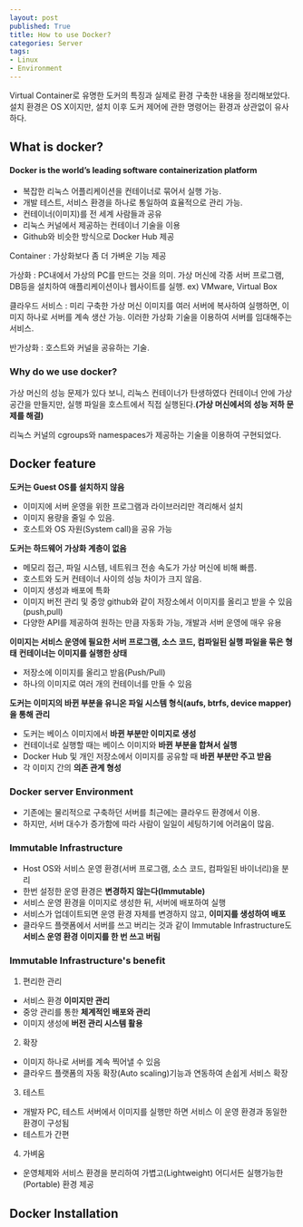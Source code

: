 ```yaml
---
layout: post
published: True
title: How to use Docker?
categories: Server
tags:
- Linux
- Environment
---
```


Virtual Container로 유명한 도커의 특징과 실제로 환경 구축한 내용을 정리해보았다.
설치 환경은 OS X이지만, 설치 이후 도커 제어에 관한 명령어는 환경과 상관없이 유사하다.

## What is docker?  

#### Docker is the world’s leading software containerization platform

- 복잡한 리눅스 어플리케이션을 컨테이너로 묶어서 실행 가능.
- 개발 테스트, 서비스 환경을 하나로 통일하여 효율적으로 관리 가능.
- 컨테이너(이미지)를 전 세계 사람들과 공유
- 리눅스 커널에서 제공하는 컨테이너 기술을 이용
- Github와 비슷한 방식으로 Docker Hub 제공

Container
: 가상화보다 좀 더 가벼운 기능 제공

가상화
: PC내에서 가상의 PC를 만드는 것을 의미.
  가상 머신에 각종 서버 프로그램, DB등을 설치하여 애플리케이션이나 웹사이트를 실행. ex) VMware, Virtual Box

클라우드 서비스
: 미리 구축한 가상 머신 이미지를 여러 서버에 복사하여 실행하면, 이미지 하나로 서버를 계속 생산 가능.
  이러한 가상화 기술을 이용하여 서버를 임대해주는 서비스.

반가상화
: 호스트와 커널을 공유하는 기술.


### Why do we use docker?
가상 머신의 성능 문제가 있다 보니, 리눅스 컨테이너가 탄생하였다
컨테이너 안에 가상 공간을 만들지만, 실행 파일을 호스트에서 직접 실행된다.**(가상 머신에서의 성능 저하 문제를 해결)**

리눅스 커널의 cgroups와 namespaces가 제공하는 기술을 이용하여 구현되었다.

<!--more-->

## Docker feature
**도커는 Guest OS를 설치하지 않음**
- 이미지에 서버 운영을 위한 프로그램과 라이브러리만 격리해서 설치
- 이미지 용량을 줄일 수 있음.
- 호스트와 OS 자원(System call)을 공유 가능

**도커는 하드웨어 가상화 계층이 없음**
- 메모리 접근, 파일 시스템, 네트워크 전송 속도가 가상 머신에 비해 빠름.
- 호스트와 도커 컨테이너 사이의 성능 차이가 크지 않음.
- 이미지 생성과 배포에 특화
- 이미지 버전 관리 및 중앙 github와 같이 저장소에서 이미지를 올리고 받을 수 있음(push,pull)
- 다양한 API를 제공하여 원하는 만큼 자동화 가능, 개발과 서버 운영에 매우 유용

**이미지는 서비스 운영에 필요한 서버 프로그램, 소스 코드, 컴파일된 실행 파일을 묶은 형태**
**컨테이너는 이미지를 실행한 상태**

- 저장소에 이미지를 올리고 받음(Push/Pull)
- 하나의 이미지로 여러 개의 컨테이너를 만들 수 있음

**도커는 이미지의 바뀐 부분을 유니온 파일 시스템 형식(aufs, btrfs, device mapper)을 통해 관리**

- 도커는 베이스 이미지에서 **바뀐 부분만 이미지로 생성**
- 컨테이너로 실행할 때는 베이스 이미지와 **바뀐 부분을 합쳐서 실행**
- Docker Hub 및 개인 저장소에서 이미지를 공유할 때 **바뀐 부분만 주고 받음**
- 각 이미지 간의 **의존 관계 형성**

### Docker server Environment
- 기존에는 물리적으로 구축하던 서버를 최근에는 클라우드 환경에서 이용.
- 하지만, 서버 대수가 증가함에 따라 사람이 일일이 세팅하기에 어려움이 많음.

### Immutable Infrastructure
- Host OS와 서비스 운영 환경(서버 프로그램, 소스 코드, 컴파일된 바이너리)을 분리
- 한번 설정한 운영 환경은 **변경하지 않는다(Immutable)**
- 서비스 운영 환경을 이미지로 생성한 뒤, 서버에 배포하여 실행
- 서비스가 업데이트되면 운영 환경 자체를 변경하지 않고, **이미지를 생성하여 배포**
- 클라우드 플랫폼에서 서버를 쓰고 버리는 것과 같이 Immutable Infrastructure도 **서비스 운영 환경 이미지를 한 번 쓰고 버림**

### Immutable Infrastructure's benefit
1. 편리한 관리
  - 서비스 환경 **이미지만 관리**
  - 중앙 관리를 통한 **체계적인 배포와 관리**
  - 이미지 생성에 **버전 관리 시스템 활용**
2. 확장
  - 이미지 하나로 서버를 계속 찍어낼 수 있음
  - 클라우드 플랫폼의 자동 확장(Auto scaling)기능과 연동하여 손쉽게 서비스 확장
3. 테스트
  - 개발자 PC, 테스트 서버에서 이미지를 실행만 하면 서비스 이 운영 환경과 동일한 환경이 구성됨
  - 테스트가 간편
4. 가벼움
  - 운영체제와 서비스 환경을 분리하여 가볍고(Lightweight) 어디서든 실행가능한(Portable) 환경 제공

## Docker Installation
